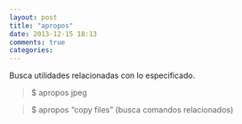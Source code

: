 ```yaml
---
layout: post
title: "apropos"
date: 2013-12-15 18:13
comments: true
categories: 
---
```

Busca utilidades relacionadas con lo especificado.

>$ apropos jpeg

>$ apropos “copy files”  (busca comandos relacionados)

